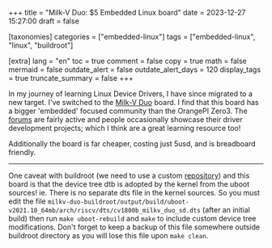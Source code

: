 +++
title = "Milk-V Duo: $5 Embedded Linux board"
date = 2023-12-27 15:27:00
draft = false

[taxonomies]
categories = ["embedded-linux"]
tags = ["embedded-linux", "linux", "buildroot"]

[extra]
lang = "en"
toc = true
comment = false
copy = true
math = false
mermaid = false
outdate_alert = false
outdate_alert_days = 120
display_tags = true
truncate_summary = false
+++

In my journey of learning Linux Device Drivers, I have since migrated to a new target. I've switched to the [Milk-V Duo](https://milkv.io/duo) board. I find that this board has a bigger 'embedded' focused community than the OrangePI Zero3. The [forums](https://community.milkv.io/) are fairly active and people occasionally showcase their driver development projects; which I think are a great learning resource too!

Additionally the board is far cheaper, costing just 5usd, and is breadboard friendly.

---

One caveat with buildroot (we need to use a custom [repository](https://github.com/milkv-duo/milkv-duo-buildroot)) and this board is that the device tree dtb is adopted by the kernel from the uboot sources! ie. There is no separate dts file in the kernel sources. So you must edit the file `milkv-duo-buildroot/output/build/uboot-v2021.10_64mb/arch/riscv/dts/cv1800b_milkv_duo_sd.dts` (after an initial build) then run `make uboot-rebuild` and `make` to include custom device tree modifications. Don't forget to keep a backup of this file somewhere outside buildroot directory as you will lose this file upon `make clean`.


